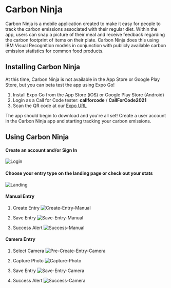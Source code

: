 # Carbon Ninja

Carbon Ninja is a mobile application created to make it easy for people to track the carbon emissions associated with their regular diet. Within the app, users can snap a picture of their meal and receive feedback regarding the carbon footprint of items on their plate. Carbon Ninja does this using IBM Visual Recognition models in conjunction with publicly available carbon emission statistics for common food products.

## Installing Carbon Ninja

At this time, Carbon Ninja is not available in the App Store or Google Play Store, but you can beta test the app using Expo Go!

1. Install Expo Go from the App Store (iOS) or Google Play Store (Android)
2. Login as a Call for Code tester: **callforcode** / **CallForCode2021**
3. Scan the QR code at our [Expo URL](https://expo.io/@kness/carbon-ninja)

The app should begin to download and you're all set! Create a user account in the Carbon Ninja app and starting tracking your carbon emissions.

## Using Carbon Ninja

#### Create an account and/or Sign In 
![Login](.attachments/LoginView.png)

#### Choose your entry type on the landing page or check out your stats
![Landing](.attachments/LandingView.png)

#### Manual Entry

1. Create Entry
  ![Create-Entry-Manual](.attachments/ManualEntryView.png)

2. Save Entry
  ![Save-Entry-Manual](.attachments/EntrySaveView.png)

3. Success Alert
  ![Success-Manual](.attachments/EntrySavedAlert.png)

#### Camera Entry

1. Select Camera
  ![Pre-Create-Entry-Camera](.attachments/PreCameraEntryView.png)

2. Capture Photo
  ![Capture-Photo](.attachments/CameraEntryView.png)

3. Save Entry
  ![Save-Entry-Camera](.attachments/EntrySaveView.png)

4. Success Alert
  ![Success-Camera](.attachments/EntrySavedAlert.png)